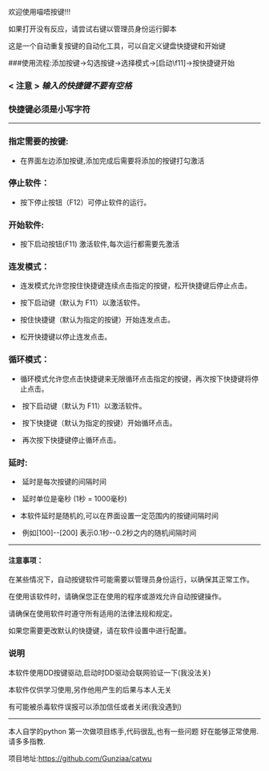 
欢迎使用喵唔按键!!!

如果打开没有反应，请尝试右键以管理员身份运行脚本

这是一个自动重复按键的自动化工具，可以自定义键盘快捷键和开始键

###使用流程:添加按键->勾选按键->选择模式->[启动\\f11]->按快捷键开始

### **< 注意 > _输入的快捷键不要有空格_**
### 快捷键必须是小写字符

------

### 指定需要的按键:

- 在界面左边添加按键,添加完成后需要将添加的按键打勾激活

### 停止软件：

- 按下停止按钮（F12）可停止软件的运行。

### 开始软件:

- 按下启动按钮(F11) 激活软件,每次运行都需要先激活

### 连发模式：

- 连发模式允许您按住快捷键连续点击指定的按键，松开快捷键后停止点击。

- 按下启动键（默认为 F11）以激活软件。

- 按住快捷键（默认为指定的按键）开始连发点击。

- 松开快捷键以停止连发点击。

### 循环模式：

- ​    循环模式允许您点击快捷键来无限循环点击指定的按键，再次按下快捷键将停止点击。

- ​    按下启动键（默认为 F11）以激活软件。

- ​    按下快捷键（默认为指定的按键）开始循环点击。

- ​    再次按下快捷键停止循环点击。

### 延时:

- ​    延时是每次按键的间隔时间

- ​    延时单位是毫秒 (1秒 = 1000毫秒)

- ​    本软件延时是随机的,可以在界面设置一定范围内的按键间隔时间

- ​    例如[100]--[200] 表示0.1秒--0.2秒之内的随机间隔时间

------
#### 注意事项：

在某些情况下，自动按键软件可能需要以管理员身份运行，以确保其正常工作。

在使用该软件时，请确保您正在使用的程序或游戏允许自动按键操作。

请确保在使用软件时遵守所有适用的法律法规和规定。

如果您需要更改默认的快捷键，请在软件设置中进行配置。

### 说明

本软件使用DD按键驱动,启动时DD驱动会联网验证一下(我没法关)

本软件仅供学习使用,另作他用产生的后果与本人无关

有可能被杀毒软件误报可以添加信任或者关闭(我没遇到)

------
本人自学的python 第一次做项目练手,代码很乱,也有一些问题
好在能够正常使用.请多多指教.

项目地址:https://github.com/Gunziaa/catwu